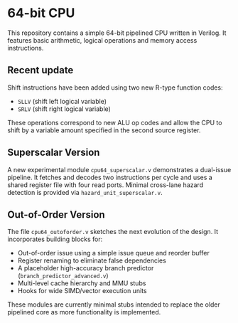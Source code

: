 # 64-bit CPU

This repository contains a simple 64-bit pipelined CPU written in Verilog. It
features basic arithmetic, logical operations and memory access instructions.

## Recent update

Shift instructions have been added using two new R-type function codes:

- `SLLV` (shift left logical variable)
- `SRLV` (shift right logical variable)

These operations correspond to new ALU op codes and allow the CPU to shift by a
variable amount specified in the second source register.

## Superscalar Version

A new experimental module `cpu64_superscalar.v` demonstrates a dual-issue pipeline. It fetches and decodes two instructions per cycle and uses a shared register file with four read ports. Minimal cross-lane hazard detection is provided via `hazard_unit_superscalar.v`.

## Out-of-Order Version

The file `cpu64_outoforder.v` sketches the next evolution of the design. It
incorporates building blocks for:

- Out-of-order issue using a simple issue queue and reorder buffer
- Register renaming to eliminate false dependencies
- A placeholder high-accuracy branch predictor (`branch_predictor_advanced.v`)
- Multi-level cache hierarchy and MMU stubs
- Hooks for wide SIMD/vector execution units

These modules are currently minimal stubs intended to replace the older
pipelined core as more functionality is implemented.
